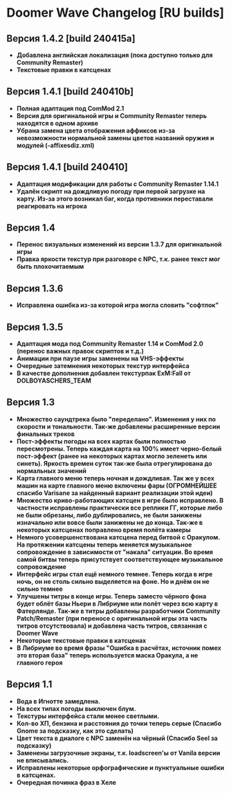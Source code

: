 # Doomer Wave Changelog [RU builds]

## Версия 1.4.2 [build 240415a]

- **Добавлена английская локализация (пока доступно только для Community Remaster)**
- **Текстовые правки в катсценах**

## Версия 1.4.1 [build 240410b]

- **Полная адаптация под ComMod 2.1**
- **Версия для оригинальной игры и Community Remaster теперь находятся в одном архиве**
- **Убрана замена цвета отображения аффиксов из-за невозможности нормальной замены цветов названий оружия и модулей (-affixesdiz.xml)**


## Версия 1.4.1 [build 240410]

- **Адаптация модификации для работы с Community Remaster 1.14.1**
- **Удалён скрипт на дождливую погоду при первой загрузке на карту. Из-за этого возникал баг, когда противники переставали реагировать на игрока**

## Версия 1.4

- **Перенос визуальных изменений из версии 1.3.7 для оригинальной игры**
- **Правка яркости текстур при разговоре с NPC, т.к. ранее текст мог быть плохочитаемым**

## Версия 1.3.6

- **Исправлена ошибка из-за которой игра могла словить "софтлок"**

## Версия 1.3.5

- **Адаптация мода под Community Remaster 1.14 и ComMod 2.0 (перенос важных правок скриптов и т.д.)**
- **Анимации при паузе игры заменены на VHS-эффекты**
- **Очередные затемнения некоторых текстур интерфейса**
- **В качестве дополнения добавлен текстурпак ExM:Fall от DOLBOYASCHERS_TEAM**

## Версия 1.3

- **Множество саундтрека было "переделано". Изменения у них по скорости и тональности. Так-же добавлены расширенные версии финальных треков**
- **Пост-эффекты погоды на всех картах были полностью пересмотрены. Теперь каждая карта на 100% имеет черно-белый пост-эффект (ранее на некоторых картах могло зеленеть или синеть). Яркость времен суток так-же была отрегулирована до нормальных значений**
- **Карта главного меню теперь ночная и дождливая. Так же у всех машин на карте главного меню включены фары (ОГРОМНЕЙШЕЕ спасибо Varisane за найденный вариант реализации этой идеи)**
- **Множество криво-работающих катсцен в игре было исправлено. В частности исправлены практически все реплики ГГ, которые либо не были обрезаны, либо дублировались, не были занижены изначально или вовсе были занижены не до конца. Так-же в некоторых катсценах поправлено время полёта камеры**
- **Немного усовершенствована катсцена перед битвой с Оракулом. На протяжении катсцены теперь меняется музыкальное сопровождение в зависимости от "накала" ситуации. Во время самой битвы теперь присутствует соответствующее музыкальное сопровождение**
- **Интерфейс игры стал ещё немного темнее. Теперь когда в игре ночь, он не столь сильно выделяется на фоне. Но и днём он не сильно темнее**
- **Улучшены титры в конце игры. Теперь заместо чёрного фона будет облёт базы Ньери в Либриуме или полёт через всю карту в Фатерлянде. Так-же в титры добавлены разработчики Community Patch/Remaster (при переносе с оригинальной игры эта часть титров отсутствовала) и добавлена часть титров, связанная с Doomer Wave**
- **Некоторые текстовые правки в катсценах**
- **В Либриуме во время фразы "Ошибка в расчётах, источник помех это вторая база" теперь используется маска Оракула, а не главного героя**

## Версия 1.1

- **Вода в Игнотте замедлена.**
- **На всех типах погоды выключен блум.**
- **Текстуры интерфейса стали менее светлыми.**
- **Кол-во ХП, бензина и расстояния до точки теперь серые (Спасибо Gnome за подсказку, как это сделать)**
- **Цвет текста в диалоге с NPC заменён на чёрный (Спасибо Seel за подсказку)**
- **Заменены загрузочные экраны, т.к. loadscreen'ы от Vanila версии не вписывались.**
- **Исправлены некоторые орфографические и пунктуальные ошибки в катсценах.**
- **Очередная починка фраз в Хеле**